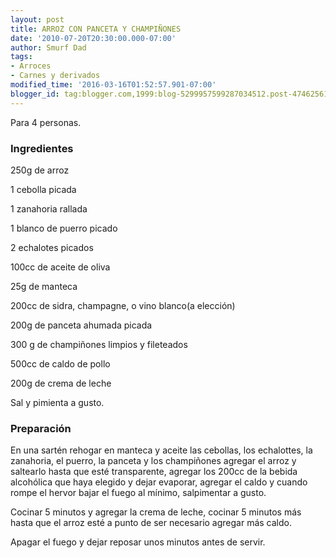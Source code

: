 ```yaml
---
layout: post
title: ARROZ CON PANCETA Y CHAMPIÑONES
date: '2010-07-20T20:30:00.000-07:00'
author: Smurf Dad
tags:
- Arroces
- Carnes y derivados
modified_time: '2016-03-16T01:52:57.901-07:00'
blogger_id: tag:blogger.com,1999:blog-5299957599287034512.post-4746256194629085345
---
```


Para 4 personas.

<h3>Ingredientes</h3>

250g de arroz

1 cebolla picada

1 zanahoria rallada

1 blanco de puerro picado

2 echalotes picados

100cc de aceite de oliva

25g de manteca

200cc de sidra, champagne, o vino blanco(a elección)

200g de panceta ahumada picada

300 g de champiñones limpios y fileteados

500cc de caldo de pollo

200g de crema de leche

Sal y pimienta a gusto.

<h3>Preparación</h3>

En una sartén rehogar en manteca y aceite las cebollas, los echalottes, la zanahoria, el puerro, la panceta y los champiñones agregar el arroz y saltearlo hasta que esté transparente, agregar los 200cc de la bebida alcohólica que haya elegido y dejar evaporar, agregar el caldo y cuando rompe el hervor bajar el fuego al mínimo, salpimentar a gusto.

Cocinar 5 minutos y agregar la crema de leche, cocinar 5 minutos más hasta que el arroz esté a punto de ser necesario agregar más caldo.

Apagar el fuego y dejar reposar unos minutos antes de servir.


